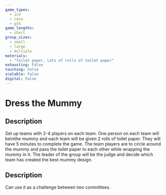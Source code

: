 ```yaml
---
game_types:
  - ice
  - race
  - gtk
game_lengths:
  - short
group_sizes:
  - small
  - large
  - multiple
materials:
  - "Toilet paper, Lots of rolls of toilet paper"
exhausting: False
touching: False
scalable: False
digital: False
---
```

# Dress the Mummy

## Description
Set up teams with 2-4 players on each team. One person on each team will be\nthe mummy and each team will be given 2 rolls of toilet paper. They will have 5 minutes to complete the game. The team players are to circle around the mummy and pass the toilet paper to each other while wrapping the mummy in it. The leader of the group will be the judge and decide which team has created the best mummy design.

## Description
Can use it as a challenge between two committees.
